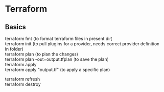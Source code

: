 # Terraform

## Basics  

terraform fmt  (to format terraform files in present dir)  
terraform init  (to pull plugins for a provider, needs correct provider definition in folder)  
terraform plan  (to plan the changes)  
terraform plan -out=output.tfplan  (to save the plan)  
terraform apply  
terraform apply "output.tf"  (to apply a specific plan)  

terraform refresh  
terraform destroy  